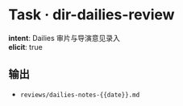 # Task · dir-dailies-review

**intent**: Dailies 审片与导演意见录入  
**elicit**: true

## 输出

- `reviews/dailies-notes-{{date}}.md`
